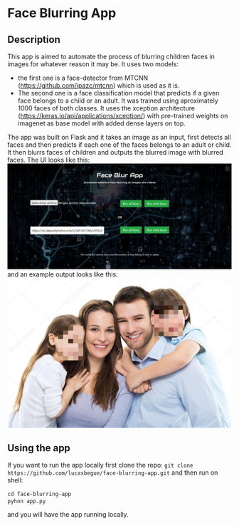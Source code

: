 # Face Blurring App


## Description
This app is aimed to automate the process of blurring children faces in images for 
whatever reason it may be. It uses two models: 
* the first one is a face-detector from MTCNN (https://github.com/ipazc/mtcnn) which
is used as it is.
* The second one is a face classification model that predicts if a given face belongs
to a child or an adult. It was trained using aproximately 1000 faces of both classes. 
It uses the xception architecture (https://keras.io/api/applications/xception/) 
with pre-trained weights on imagenet as base model with added dense layers on top.

The app was built on Flask and it takes an image as an input, first detects all faces
and then predicts if each one of the faces belongs to an adult or child. It then blurrs 
faces of children and outputs the blurred image with blurred faces. 
The UI looks like this: 
![UI image](/static/exampleUI.png)
and an example output looks like this:
![Example Image](/static/blurred/blurred.jpg)

## Using the app
If you want to run the app locally first clone the repo:
`git clone https://github.com/lucasbegue/face-blurring-app.git`
and then run on shell:
```
cd face-blurring-app
pyhon app.py
```
and you will have the app running locally.


